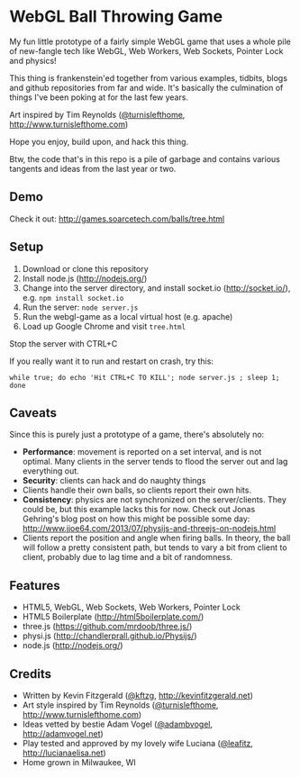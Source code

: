 # WebGL Ball Throwing Game

My fun little prototype of a fairly simple WebGL game that uses a whole pile of new-fangle
tech like WebGL, Web Workers, Web Sockets, Pointer Lock and physics!

This thing is frankenstein'ed together from various examples, tidbits, blogs and github
repositories from far and wide. It's basically the culmination of things I've been poking at
for the last few years.

Art inspired by Tim Reynolds ([@turnislefthome](https://twitter.com/turnislefthome), http://www.turnislefthome.com)

Hope you enjoy, build upon, and hack this thing.

Btw, the code that's in this repo is a pile of garbage and contains various tangents and
ideas from the last year or two.

## Demo

Check it out: http://games.soarcetech.com/balls/tree.html


## Setup

1. Download or clone this repository
2. Install node.js (http://nodejs.org/)
3. Change into the server directory, and install socket.io (http://socket.io/), e.g. `npm install socket.io`
4. Run the server: `node server.js`
5. Run the webgl-game as a local virtual host (e.g. apache)
6. Load up Google Chrome and visit `tree.html`

Stop the server with CTRL+C

If you really want it to run and restart on crash, try this:

`while true; do echo 'Hit CTRL+C TO KILL'; node server.js ; sleep 1; done`

## Caveats

Since this is purely just a prototype of a game, there's absolutely no:

* **Performance**: movement is reported on a set interval, and is not optimal. Many clients in the server tends to flood the server out and lag everything out.
* **Security**: clients can hack and do naughty things
 * Clients handle their own balls, so clients report their own hits. 
* **Consistency**: physics are not synchronized on the server/clients. They could be, but this example lacks this for now. Check out Jonas Gehring's blog post on how this might be possible some day: http://www.jjoe64.com/2013/07/physijs-and-threejs-on-nodejs.html
 * Clients report the position and angle when firing balls. In theory, the ball will follow a pretty consistent path, but tends to vary a bit from client to client, probably due to lag time and a bit of randomness.

## Features

* HTML5, WebGL, Web Sockets, Web Workers, Pointer Lock
* HTML5 Boilerplate (http://html5boilerplate.com/)
* three.js (https://github.com/mrdoob/three.js/)
* physi.js (http://chandlerprall.github.io/Physijs/)
* node.js (http://nodejs.org/)

## Credits

* Written by Kevin Fitzgerald ([@kftzg](https://twitter.com/kftzg), http://kevinfitzgerald.net)
* Art style inspired by Tim Reynolds ([@turnislefthome](https://twitter.com/turnislefthome), http://www.turnislefthome.com)
* Ideas vetted by bestie Adam Vogel ([@adambvogel](https://twitter.com/adambvogel), http://adamvogel.net)
* Play tested and approved by my lovely wife Luciana ([@leafitz](https://twitter.com/leafitz), http://lucianaelisa.net)
* Home grown in Milwaukee, WI